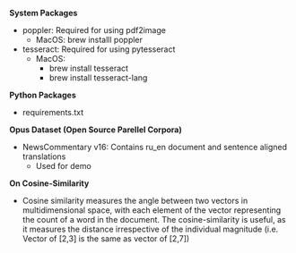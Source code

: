 **System Packages**
- poppler: Required for using pdf2image
    - MacOS: brew installl poppler
- tesseract: Required for using pytesseract
    - MacOS: 
        - brew install tesseract
        - brew install tesseract-lang

**Python Packages**
- requirements.txt

**Opus Dataset (Open Source Parellel Corpora)**
- NewsCommentary v16: Contains ru_en document and sentence aligned translations
    - Used for demo


**On Cosine-Similarity**
- Cosine similarity measures the angle between two vectors in multidimensional space, with each element of the vector representing the count of a word in the document. The cosine-similarity is useful, as it measures the distance irrespective of the individual magnitude (i.e. Vector of [2,3] is the same as vector of [2,7])